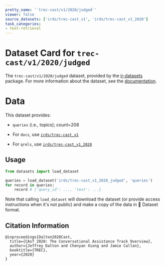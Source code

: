 ```yaml
---
pretty_name: '`trec-cast/v1/2020/judged`'
viewer: false
source_datasets: ['irds/trec-cast_v1', 'irds/trec-cast_v1_2020']
task_categories:
- text-retrieval
---
```


# Dataset Card for `trec-cast/v1/2020/judged`

The `trec-cast/v1/2020/judged` dataset, provided by the [ir-datasets](https://ir-datasets.com/) package.
For more information about the dataset, see the [documentation](https://ir-datasets.com/trec-cast#trec-cast/v1/2020/judged).

# Data

This dataset provides:
 - `queries` (i.e., topics); count=208

 - For `docs`, use [`irds/trec-cast_v1`](https://huggingface.co/datasets/irds/trec-cast_v1)
 - For `qrels`, use [`irds/trec-cast_v1_2020`](https://huggingface.co/datasets/irds/trec-cast_v1_2020)

## Usage

```python
from datasets import load_dataset

queries = load_dataset('irds/trec-cast_v1_2020_judged', 'queries')
for record in queries:
    record # {'query_id': ..., 'text': ...}

```

Note that calling `load_dataset` will download the dataset (or provide access instructions when it's not public) and make a copy of the
data in 🤗 Dataset format.

## Citation Information

```
@inproceedings{Dalton2020Cast,
  title={CAsT 2020: The Conversational Assistance Track Overview},
  author={Jeffrey Dalton and Chenyan Xiong and Jamie Callan},
  booktitle={TREC},
  year={2020}
}
```
